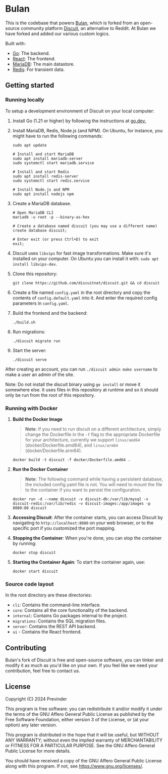 # Bulan

This is the codebase that powers [Bulan](https://bulan.mn), which is forked from an
open-source community platform [Discuit](https://discuit.org), an alternative to Reddit.
At Bulan we have forked and added our various custom logics.

Built with:

- [Go](https://go.dev): The backend.
- [React](https://react.dev/): The frontend.
- [MariaDB](https://en.wikipedia.org/wiki/MariaDB): The main datastore.
- [Redis](https://redis.io/): For transient data.

## Getting started

### Running locally

To setup a development environment of Discuit on your local computer:

1.  Install Go (1.21 or higher) by following the instructions at
    [go.dev.](https://go.dev/doc/install)
1.  Install MariaDB, Redis, Node.js (and NPM). On Ubuntu, for instance, you might
    have to run the following commands:

    ```shell
    sudo apt update

    # Install and start MariaDB
    sudo apt install mariadb-server
    sudo systemctl start mariadb.service

    # Install and start Redis
    sudo apt install redis-server
    sudo systemctl start redis.service

    # Install Node.js and NPM
    sudo apt install nodejs npm
    ```

1.  Create a MariaDB database.

    ```shell
    # Open MariaDB CLI
    mariadb -u root -p --binary-as-hex

    # Create a database named discuit (you may use a different name)
    create database discuit;

    # Enter exit (or press Ctrl+D) to exit
    exit;
    ```

1.  Discuit uses `libvips` for fast image transformations. Make sure it's
    installed on your computer. On Ubuntu you can install it with:
    `sudo apt install libvips-dev`.
1.  Clone this repository:

    ```shell
    git clone https://github.com/discuitnet/discuit.git && cd discuit
    ```

1.  Create a file named `config.yaml` in the root directory and copy the contents
    of `config.default.yaml` into it. And enter the required config parameters in
    `config.yaml`.
1.  Build the frontend and the backend:

    ```shell
    ./build.sh
    ```

1.  Run migrations:

    ```shell
    ./discuit migrate run
    ```

1.  Start the server:

    ```shell
    ./discuit serve
    ```

After creating an account, you can run `./discuit admin make username` to make
a user an admin of the site.

Note: Do not install the discuit binary using `go install` or move it somewhere else. It uses files in this repository at runtime and so it should only be run from the root of this repository.

### Running with Docker

1. **Build the Docker Image**

   > **Note**: If you need to run discuit on a different architecture, simply change the Dockerfile in the `-f` flag to the appropriate Dockerfile for your architecture, currently we support `linux/amd64` (docker/Dockerfile.amd64), and `linux/arm64` (docker/Dockerfile.arm64).

   ```shell
   docker build -t discuit -f docker/Dockerfile.amd64 .
   ```

2. **Run the Docker Container**

   > **Note**: The following command while having a persistent database, the included config.yaml file is not. You will need to mount the file to the container if you want to persist the configuration.

   ```shell
   docker run -d --name discuit -v discuit-db:/var/lib/mysql -v discuit-redis:/var/lib/redis -v discuit-images:/app/images -p 8080:80 discuit
   ```

3. **Accessing Discuit**: After the container starts, you can access Discuit by navigating to `http://localhost:8080` on your web browser, or to the specific port if you customized the port mapping.

4. **Stopping the Container**: When you're done, you can stop the container by running:

   ```shell
   docker stop discuit
   ```

5. **Starting the Container Again**: To start the container again, use:

   ```shell
   docker start discuit
   ```

### Source code layout

In the root directory are these directories:

- `cli`: Contains the command-line interface.
- `core`: Contains all the core functionality of the backend.
- `internal`: Contains Go packages internal to the project.
- `migrations`: Contains the SQL migration files.
- `server`: Contains the REST API backend.
- `ui` - Contains the React frontend.

## Contributing

Bulan's fork of Discuit is free and open-source software, you can tinker 
and modify it as much as you'd like on your own. If you feel like we need 
your contribution, feel free to contact us.

## License

Copyright (C) 2024 Previnder

This program is free software: you can redistribute it and/or modify it under
the terms of the GNU Affero General Public License as published by the Free
Software Foundation, either version 3 of the License, or (at your option) any
later version.

This program is distributed in the hope that it will be useful, but WITHOUT ANY
WARRANTY; without even the implied warranty of MERCHANTABILITY or FITNESS FOR A
PARTICULAR PURPOSE. See the GNU Affero General Public License for more details.

You should have received a copy of the GNU Affero General Public License along
with this program. If not, see <https://www.gnu.org/licenses/>.
